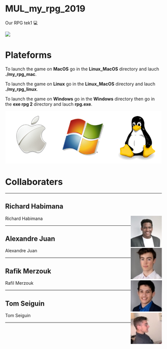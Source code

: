 # MUL_my_rpg_2019
Our RPG tek1 :computer:

![](images/main.gif)

# Plateforms

To launch the game on **MacOS** go in the **Linux_MacOS** directory and lauch **./my_rpg_mac**.

To launch the game on **Linux** go in the **Linux_MacOS** directory and lauch **./my_rpg_linux**.

To launch the game on **Windows** go in the **Windows** directory then go in the **exe rpg 2** directory and lauch **rpg.exe**.

![](images/windows-mac-os-linux.png)

# Collaboraters

---

## Richard Habimana
<img align="right" width="100" height="100" src="images/rich.jpeg">
Richard Habimana

---

## Alexandre Juan
<img align="right" width="100" height="100" src="images/juan.jpeg">
Alexandre Juan

---

## Rafik Merzouk
<img align="right" width="100" height="100" src="images/rafik.jpeg">
Rafil Merzouk

---

## Tom Seiguin
<img align="right" width="100" height="100" src="images/tom.jpeg">
Tom Seiguin

---
